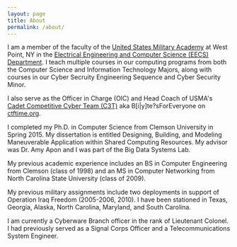 ```yaml
---
layout: page
title: About
permalink: /about/
---
```


I am a member of the faculty of the [United States Military Academy](http://www.usma.edu) at West Point, NY in the [Electrical Engineering and Computer Science (EECS) Department](http://www.usma.edu/eecs). I teach multiple courses in our computing programs from both the Computer Science and Information Technology Majors, along with courses in our Cyber Secruity Engineering Sequence and Cyber Security Minor.

I also serve as the Officer in Charge (OIC) and Head Coach of USMA's [Cadet Competitive Cyber Team (C3T)](http://www.usma.edu/crc/sitepages/c3t.aspx) aka B[i\|y]te?sForEveryone on [ctftime.org](http://www.ctftime.org/).

I completed my Ph.D. in Computer Science from Clemson University in Spring 2015. My dissertation is entitled Designing, Building, and Modeling Maneuverable Application within Shared Computing Resources. My advisor was Dr. Amy Apon and I was part of the Big Data Systems Lab. 

My previous academic experience includes an BS in Computer Engineering from Clemson (class of 1998) and an MS in Computer Networking from North Carolina State University (class of 2009). 

My previous military assignments include two deployments in support of Operation Iraq Freedom (2005-2006, 2010). I have been stationed in Texas, Georgia, Alaska, North Carolina, Maryland, and South Carolina. 

I am currently a Cyberware Branch officer in the rank of Lieutenant Colonel. I had previously served as a Signal Corps Officer and a Telecommunications System Engineer.
